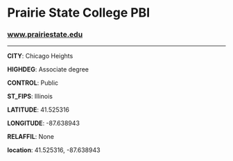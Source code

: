 # Prairie State College PBI
### www.prairiestate.edu
---
**CITY**: Chicago Heights

**HIGHDEG**: Associate degree

**CONTROL**: Public

**ST_FIPS**: Illinois

**LATITUDE**: 41.525316

**LONGITUDE**: -87.638943

**RELAFFIL**: None

**location**: 41.525316, -87.638943